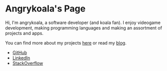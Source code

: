 # Angrykoala's Page

Hi, I'm angrykoala, a software developer (and koala fan). I enjoy videogame development, making programming languages and making an assortment of projects and apps.

You can find more about my projects [here](/projects) or read my [blog](/blog).

-   [GitHub](https://github.com/angrykoala)
-   [LinkedIn](https://www.linkedin.com/in/andres-ortiz-corrales)
-   [StackOverflow](https://stackoverflow.com/users/3065924/angrykoala)
